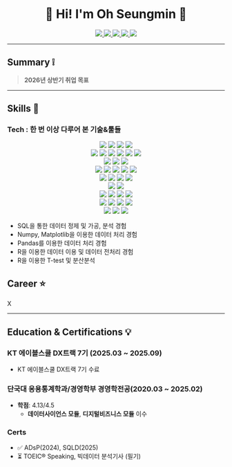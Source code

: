 <!--
**smOH306/smOH306** is a ✨ _special_ ✨ repository because its `README.md` (this file) appears on your GitHub profile.
Here are some ideas to get you started:
-->
<h1 align="center">🚀 Hi! I'm Oh Seungmin 🚀</h1>
<p align="center">
  <a href="mailto:osm630@naver.com">
    <img src="https://img.shields.io/badge/Email-osm630%40naver.com-red?style=flat-square&logo=mail&logoColor=white" />
  </a>
  <a href="https://www.linkedin.com/in/%EC%8A%B9%EB%AF%BC-%EC%98%A4-a33154369/">
    <img src="https://img.shields.io/badge/LinkedIn-Oh%20Seungmin-blue?style=flat-square&logo=linkedin&logoColor=white" />
  </a>
  <a href="http://xn--github-oiy.com/smOH306">
    <img src="https://img.shields.io/badge/GitHub-smOH306-black?style=flat-square&logo=github&logoColor=white" />
  </a>
  <a href="https://velog.io/@smo_30/posts">
    <img src="https://img.shields.io/badge/Velog-smo_30-20C997?style=flat-square&logo=velog&logoColor=white" />
  </a>
  <a href="https://ohstohry.tistory.com/">
    <img src="https://img.shields.io/badge/Tistory-ohstohry-orange?style=flat-square&logo=tistory&logoColor=white" />
  </a>
</p>



---

## Summary :grey_exclamation:
> **2026년 상반기 취업 목표**  
---

## Skills :muscle:
### Tech : 한 번 이상 다루어 본 기술&툴들 
<div align=center>     
<img src="https://img.shields.io/badge/r-%23276DC3.svg?style=for-the-badge&logo=r&logoColor=white"/>
<img src="https://img.shields.io/badge/python-3670A0?style=for-the-badge&logo=python&logoColor=ffdd54"/>
<img src="https://img.shields.io/badge/html5-%23E34F26.svg?style=for-the-badge&logo=html5&logoColor=white"/>
<img src="https://img.shields.io/badge/kotlin-%237F52FF.svg?style=for-the-badge&logo=kotlin&logoColor=white"/>
<br>
<img src="https://img.shields.io/badge/mysql-4479A1.svg?style=for-the-badge&logo=mysql&logoColor=white"/>
<img src="https://img.shields.io/badge/postgres-%23316192.svg?style=for-the-badge&logo=postgresql&logoColor=white"/>
<img src="https://img.shields.io/badge/Oracle-F80000?style=for-the-badge&logo=oracle&logoColor=white"/>
<img src="https://img.shields.io/badge/QGIS-589632?style=for-the-badge&logo=qgis&logoColor=white"/>
<img src="https://img.shields.io/badge/SQLD-4479A1?style=for-the-badge&logo=sql&logoColor=white"/> <!-- 추가: SQLD 자격 -->
<img src="https://img.shields.io/badge/DuckDB-FFF200?style=for-the-badge&logo=duckdb&logoColor=black"/> <!-- 추가: DuckDB -->
<br>
<img src="https://img.shields.io/badge/Matplotlib-%23ffffff.svg?style=for-the-badge&logo=Matplotlib&logoColor=black"/>
<img src="https://img.shields.io/badge/numpy-%23013243.svg?style=for-the-badge&logo=numpy&logoColor=white"/>
<img src="https://img.shields.io/badge/pandas-%23150458.svg?style=for-the-badge&logo=pandas&logoColor=white"/>
<br>
<img src="https://img.shields.io/badge/Tableau-4285F4?style=for-the-badge&logo=tableau&logoColor=white"/>
<img src="https://img.shields.io/badge/GA4-E37400?style=for-the-badge&logo=google-analytics&logoColor=white"/>
<img src="https://img.shields.io/badge/GTM-246FDB?style=for-the-badge&logo=google-tag-manager&logoColor=white"/>
<img src="https://img.shields.io/badge/BigQuery-4584b6?style=for-the-badge&logo=google-big-query&logoColor=white"/>
<img src="https://img.shields.io/badge/Looker%20Studio-4285F4?style=for-the-badge&logo=looker&logoColor=white"/>
<br>
<img src="https://img.shields.io/badge/Notion-%23000000.svg?style=for-the-badge&logo=notion&logoColor=white"/>
<img src="https://img.shields.io/badge/git-%23F05033.svg?style=for-the-badge&logo=git&logoColor=white"/>
<img src="https://img.shields.io/badge/github-%23121011.svg?style=for-the-badge&logo=github&logoColor=white"/>
<img src="https://img.shields.io/badge/gitlab-%23181717.svg?style=for-the-badge&logo=gitlab&logoColor=white"/>
<br>
<img src="https://img.shields.io/badge/RStudio-4285F4?style=for-the-badge&logo=rstudio&logoColor=white"/>
<img src="https://img.shields.io/badge/Visual%20Studio%20Code-0078d7.svg?style=for-the-badge&logo=visual-studio-code&logoColor=white"/>
<br>
<img src="https://img.shields.io/badge/Kaggle-035a7d?style=for-the-badge&logo=kaggle&logoColor=white"/>
<img src="https://img.shields.io/badge/Google%20Colab-%23F9A825.svg?style=for-the-badge&logo=googlecolab&logoColor=white"/>
<img src="https://img.shields.io/badge/android%20studio-346ac1?style=for-the-badge&logo=android%20studio&logoColor=white"/>
<img src="https://img.shields.io/badge/jupyter-%23FA0F00.svg?style=for-the-badge&logo=jupyter&logoColor=white"/>
<br>
<img src="https://img.shields.io/badge/chatGPT-74aa9c?style=for-the-badge&logo=openai&logoColor=white"/>
<img src="https://img.shields.io/badge/Cursor-000000?style=for-the-badge&logoColor=white"/>
<img src="https://img.shields.io/badge/perplexity-000000?style=for-the-badge&logo=perplexity&logoColor=088F8F"/>
<img src="https://img.shields.io/badge/Grok-5A4FCF?style=for-the-badge&logoColor=white"/>
<br>
<img src="https://img.shields.io/badge/adobe%20photoshop-%2331A8FF.svg?style=for-the-badge&logo=adobe%20photoshop&logoColor=white"/>
<img src="https://img.shields.io/badge/Canva-%2300C4CC.svg?style=for-the-badge&logo=Canva&logoColor=white"/>
<img src="https://img.shields.io/badge/figma-%23F24E1E.svg?style=for-the-badge&logo=figma&logoColor=white"/>
</div>


- SQL을 통한 데이터 정제 및 가공, 분석 경험
- Numpy, Matplotlib을 이용한 데이터 처리 경험
- Pandas를 이용한 데이터 처리 경험
- R을 이용한 데이터 이용 및 데이터 전처리 경험
- R을 이용한 T-test 및 분산분석

## Career :star: 
X

---

## Education & Certifications :bulb:
### KT 에이블스쿨 DX트랙 7기 (2025.03 ~ 2025.09)
-  KT 에이블스쿨 DX트랙 7기 수료

### 단국대 응용통계학과/경영학부 경영학전공(2020.03 ~ 2025.02)  
- **학점**: 4.13/4.5  
  - **데이터사이언스 모듈**, **디지털비즈니스 모듈** 이수

### Certs 
- ✅ ADsP(2024), SQLD(2025)
- ⏳ TOEIC® Speaking, 빅데이터 분석기사 (필기)


